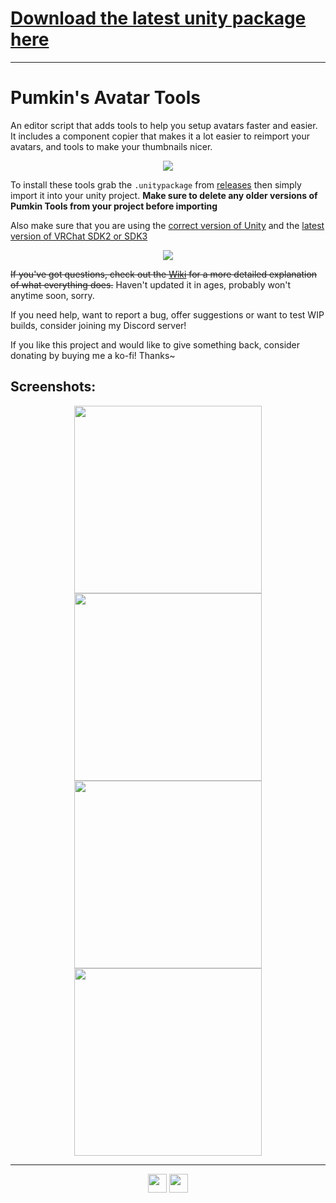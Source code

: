 # [Download the latest unity package here](https://github.com/rurre/PumkinsAvatarTools/releases/latest)
---------------------
# Pumkin's Avatar Tools
An editor script that adds tools to help you setup avatars faster and easier. It includes a component copier that makes it a lot easier to reimport your avatars, and tools to make your thumbnails nicer.
<p align="center">
<img src="https://user-images.githubusercontent.com/16716633/82481547-2311ae80-9ade-11ea-89d4-5a311c318fe3.gif"></img>
</p>

To install these tools grab the `.unitypackage` from [releases](https://github.com/rurre/PumkinsAvatarTools/releases/latest) then simply import it into your unity project.
**Make sure to delete any older versions of Pumkin Tools from your project before importing**

Also make sure that you are using the [correct version of Unity](https://docs.vrchat.com/docs/current-unity-version) and the [latest version of VRChat SDK2 or SDK3](https://docs.vrchat.com/docs/setting-up-the-sdk)

<p align="center">
<img src="https://user-images.githubusercontent.com/16716633/210008279-ce82655d-89fa-4535-abb4-c699482c16bb.png"></img>
</p>

~~If you've got questions, check out the [Wiki](https://github.com/rurre/PumkinsAvatarTools/wiki) for a more detailed explanation of what everything does.~~
Haven't updated it in ages, probably won't anytime soon, sorry.

If you need help, want to report a bug, offer suggestions or want to test WIP builds, consider joining my Discord server!

If you like this project and would like to give something back, consider donating by buying me a ko-fi! Thanks~ 

## Screenshots:
<p align="center">
  <a href="https://user-images.githubusercontent.com/16716633/82672488-16f63000-9c49-11ea-96d7-797ba0e836b4.png"><img src="https://user-images.githubusercontent.com/16716633/82672488-16f63000-9c49-11ea-96d7-797ba0e836b4.png" height="300"></a>
  <a href="https://user-images.githubusercontent.com/16716633/82672489-16f63000-9c49-11ea-81cf-2af0f68f0cd0.png"><img src="https://user-images.githubusercontent.com/16716633/82672489-16f63000-9c49-11ea-81cf-2af0f68f0cd0.png" height="300"></a>
  <a href="https://user-images.githubusercontent.com/16716633/82672494-178ec680-9c49-11ea-83e1-efbe19d02215.png"><img src="https://user-images.githubusercontent.com/16716633/82672494-178ec680-9c49-11ea-83e1-efbe19d02215.png" height="300"></a>
  <a href="https://user-images.githubusercontent.com/16716633/82672483-15c50300-9c49-11ea-97ae-245117527d89.png"><img src="https://user-images.githubusercontent.com/16716633/82672483-15c50300-9c49-11ea-97ae-245117527d89.png" height="300"></a>
</p>

---------------------------

<p align="center">
<a href="https://ko-fi.com/M4M1VOLP"><img src="https://www.ko-fi.com/img/githubbutton_sm.svg" height="30"></a>
<a href="https://discord.gg/7vyekJv"><img src="https://user-images.githubusercontent.com/16716633/81932291-3d3a2100-95f4-11ea-9867-febb84ff63e1.png" height="30"></a>
</p>
